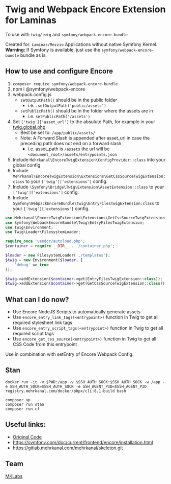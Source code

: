 # Twig and Webpack Encore Extension for Laminas

To use with `twig/twig` and `symfony/webpack-encore-bundle`

Created for: `Laminas/Mezzio` Applications without native Symfony Kernel.  
**Warning:** If Symfony is available, just use the `symfony/webpack-encore-bundle` bundle as is.

## How to use and configure Encore

1. `composer require symfony/webpack-encore-bundle`
2. npm i @symfony/webpack-encore
3. webpack.config.js
   * `setOutputPath()` should be in the public folder
     * i.e. `.setOutputPath('public/assets')`
   * `setPublicPath()` should be in the folder where the assets are in
     * i.e. `setPublicPath('/assets')`
4. Set `['twig']['asset_url']` to the absulute Path, for example in your [twig.global.php](twig.global.php.dist)
   * Best be set to: ``/app/public/assets/``
   * Note: A Forward Slash is appended after asset_url in case the preceding path does not end on a forward slash
     * i.e. asset_path is `/assets` the url will be `<document_root>/assets/entrypoints.json`
5. Include `Mehrkanal\EncoreTwigExtension\ConfigProvider::class` into your global config
6. Include `Mehrkanal\EncoreTwigExtension\Extensions\GetCssSourceTwigExtension:class` to your `['twig']['extensions']` config.
6. Include `\Symfony\Bridge\Twig\Extension\AssetExtension::class` to your `['twig']['extensions']` config.
7. Include `Symfony\WebpackEncoreBundle\Twig\EntryFilesTwigExtension:class` to your `['twig']['extensions']` config.

```php
use Mehrkanal\EncoreTwigExtension\Extensions\GetCssSourceTwigExtension;
use Symfony\WebpackEncoreBundle\Twig\EntryFilesTwigExtension;
use Twig\Environment;
use Twig\Loader\FilesystemLoader;

require_once 'vendor/autoload.php';
$container = require __DIR__ . '/container.php';

$loader = new FilesystemLoader('./templates');
$twig = new Environment($loader, [
	'debug' => true
]);

$twig->addExtension($container->get(EntryFilesTwigExtension::class));
$twig->addExtension($container->get(GetCssSourceTwigExtension::class));
```

## What can I do now?

* Use Encore NodeJS Scripts to automatically generate assets
* Use ``encore_entry_link_tags(<entrypoint>)`` function in Twig to get all required stylesheet link tags
* Use ``encore_entry_script_tags(<entrypoint>)`` function in Twig to get all required script tags
* Use ``encore_get_css_source(<entrypoint>)`` function in Twig to get all CSS Code from this entrypoint

Use in combination with setEntry of Encore Webpack Config.

## Stan

```shell
docker run -it -v $PWD:/app -v $SSH_AUTH_SOCK:$SSH_AUTH_SOCK -w /app -e SSH_AUTH_SOCK=$SSH_AUTH_SOCK -e SSH_AGENT_PID=$SSH_AGENT_PID registry.mehrkanal.com/docker/phpx/cli:8.1-build bash

composer up
composer run stan
composer run cf
```

## Useful links:

* [Original Code](https://github.com/symfony/webpack-encore-bundle/blob/master/src/Twig/EntryFilesTwigExtension.php)
* https://symfony.com/doc/current/frontend/encore/installation.html
* https://gitlab.mehrkanal.com/mehrkanal/skeleton.git


## Team

[MKLabs](https://confluence.mehrkanal.com/display/MKLAB/)

